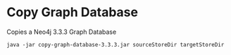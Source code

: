 # Copy Graph Database  
Copies a Neo4j 3.3.3 Graph Database

`java -jar copy-graph-database-3.3.3.jar sourceStoreDir targetStoreDir`